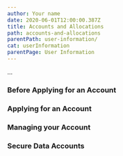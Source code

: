 ```yaml
---
author: Your name
date: 2020-06-01T12:00:00.387Z
title: Accounts and Allocations
path: accounts-and-allocations
parentPath: user-information/
cat: userInformation
parentPage: User Information
---
```


...

### Before Applying for an Account

### Applying for an Account

### Managing your Account

### Secure Data Accounts
